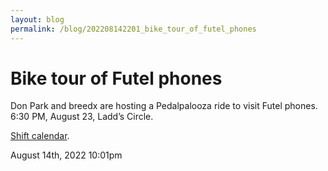 ```yaml
---
layout: blog
permalink: /blog/202208142201_bike_tour_of_futel_phones
---
```


# Bike tour of Futel phones

Don Park and breedx are hosting a Pedalpalooza ride to visit Futel phones. 6:30 PM, August 23, Ladd&rsquo;s Circle.



<a href="https://www.shift2bikes.org/calendar/event-15760">Shift calendar</a>.



<div id="footer">
<span id="timestamp"> August 14th, 2022 10:01pm </span>
</div>
